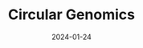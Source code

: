 ---  
layout: startup_page  
title: "Circular Genomics"  
id: "circulargenomics.com"  
permalink: "/circulargenomicscirculargenomics.com01242024/"  
website: "https://www.circulargenomics.com/"  
funding_round: "Series A"  
funding_amount: "$8.3M"  
investors: "Mountain Group Partners, UNM Rainforest Innovations, Cottonwood Technology Fund, Tramway Venture Partners"  
about: "Circular Genomics develops circular RNA-based precision medicine tools, data, and diagnostics for psychiatry and neurology. Their initial products are assays to optimize treatment protocols for individual patients, drastically reducing the time to effective treatment. This addresses a critical need for improved patient care and outcomes in mental health."  
markets: "Biotechnology, Healthtech, Precision Medicine, Therapeutics, Wellness"  
hq: "Albuquerque, New Mexico, United States"  
founded_year: "2021"  
linkedin: "https://www.linkedin.com/company/circulargenomics"  
twitter: "https://twitter.com/circgenomics"  
instagram: ""  
facebook: "https://www.facebook.com/CircularGenomics"  
crunchbase: "https://www.crunchbase.com/organization/circular-genomics"  
pitchbook: "https://pitchbook.com/profiles/company/465174-82"  

date_display: "24-Jan-2024"  
date: "2024-01-24"

# SEO Optimization  
meta_title: "Circular Genomics - Series A Funding ($8.3M)"  
meta_description: "Circular Genomics, Circular Genomics develops circular RNA-based precision medicine tools, data, and diagnostics for psychiatry and neurology. Their initial products are..."  
meta_keywords: "Circular Genomics, Biotechnology, Healthtech, Precision Medicine, Therapeutics, Wellness, Series A funding"  
canonical_url: "https://startup.projectstartups.com/circulargenomicscirculargenomics.com01242024/"  
---